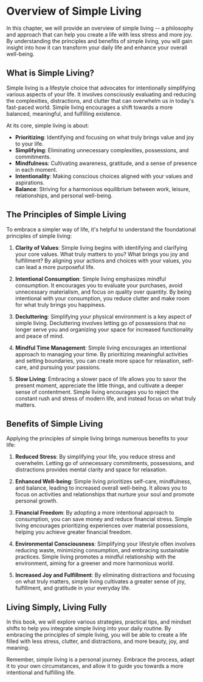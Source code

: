 Overview of Simple Living
====================================

In this chapter, we will provide an overview of simple living -- a philosophy and approach that can help you create a life with less stress and more joy. By understanding the principles and benefits of simple living, you will gain insight into how it can transform your daily life and enhance your overall well-being.

**What is Simple Living?**
--------------------------

Simple living is a lifestyle choice that advocates for intentionally simplifying various aspects of your life. It involves consciously evaluating and reducing the complexities, distractions, and clutter that can overwhelm us in today's fast-paced world. Simple living encourages a shift towards a more balanced, meaningful, and fulfilling existence.

At its core, simple living is about:

* **Prioritizing**: Identifying and focusing on what truly brings value and joy to your life.
* **Simplifying**: Eliminating unnecessary complexities, possessions, and commitments.
* **Mindfulness**: Cultivating awareness, gratitude, and a sense of presence in each moment.
* **Intentionality**: Making conscious choices aligned with your values and aspirations.
* **Balance**: Striving for a harmonious equilibrium between work, leisure, relationships, and personal well-being.

**The Principles of Simple Living**
-----------------------------------

To embrace a simpler way of life, it's helpful to understand the foundational principles of simple living:

1. **Clarity of Values**: Simple living begins with identifying and clarifying your core values. What truly matters to you? What brings you joy and fulfillment? By aligning your actions and choices with your values, you can lead a more purposeful life.

2. **Intentional Consumption**: Simple living emphasizes mindful consumption. It encourages you to evaluate your purchases, avoid unnecessary materialism, and focus on quality over quantity. By being intentional with your consumption, you reduce clutter and make room for what truly brings you happiness.

3. **Decluttering**: Simplifying your physical environment is a key aspect of simple living. Decluttering involves letting go of possessions that no longer serve you and organizing your space for increased functionality and peace of mind.

4. **Mindful Time Management**: Simple living encourages an intentional approach to managing your time. By prioritizing meaningful activities and setting boundaries, you can create more space for relaxation, self-care, and pursuing your passions.

5. **Slow Living**: Embracing a slower pace of life allows you to savor the present moment, appreciate the little things, and cultivate a deeper sense of contentment. Simple living encourages you to reject the constant rush and stress of modern life, and instead focus on what truly matters.

**Benefits of Simple Living**
-----------------------------

Applying the principles of simple living brings numerous benefits to your life:

1. **Reduced Stress**: By simplifying your life, you reduce stress and overwhelm. Letting go of unnecessary commitments, possessions, and distractions provides mental clarity and space for relaxation.

2. **Enhanced Well-being**: Simple living prioritizes self-care, mindfulness, and balance, leading to increased overall well-being. It allows you to focus on activities and relationships that nurture your soul and promote personal growth.

3. **Financial Freedom**: By adopting a more intentional approach to consumption, you can save money and reduce financial stress. Simple living encourages prioritizing experiences over material possessions, helping you achieve greater financial freedom.

4. **Environmental Consciousness**: Simplifying your lifestyle often involves reducing waste, minimizing consumption, and embracing sustainable practices. Simple living promotes a mindful relationship with the environment, aiming for a greener and more harmonious world.

5. **Increased Joy and Fulfillment**: By eliminating distractions and focusing on what truly matters, simple living cultivates a greater sense of joy, fulfillment, and gratitude in your everyday life.

**Living Simply, Living Fully**
-------------------------------

In this book, we will explore various strategies, practical tips, and mindset shifts to help you integrate simple living into your daily routine. By embracing the principles of simple living, you will be able to create a life filled with less stress, clutter, and distractions, and more beauty, joy, and meaning.

Remember, simple living is a personal journey. Embrace the process, adapt it to your own circumstances, and allow it to guide you towards a more intentional and fulfilling life.
